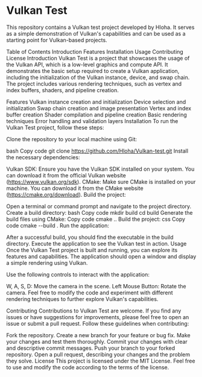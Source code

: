 # Vulkan Test
This repository contains a Vulkan test project developed by Hloha. It serves as a simple demonstration of Vulkan's capabilities and can be used as a starting point for Vulkan-based projects.

Table of Contents
Introduction
Features
Installation
Usage
Contributing
License
Introduction
Vulkan Test is a project that showcases the usage of the Vulkan API, which is a low-level graphics and compute API. It demonstrates the basic setup required to create a Vulkan application, including the initialization of the Vulkan instance, device, and swap chain. The project includes various rendering techniques, such as vertex and index buffers, shaders, and pipeline creation.

Features
Vulkan instance creation and initialization
Device selection and initialization
Swap chain creation and image presentation
Vertex and index buffer creation
Shader compilation and pipeline creation
Basic rendering techniques
Error handling and validation layers
Installation
To run the Vulkan Test project, follow these steps:

Clone the repository to your local machine using Git:

bash
Copy code
git clone https://github.com/Hloha/Vulkan-test.git
Install the necessary dependencies:

Vulkan SDK: Ensure you have the Vulkan SDK installed on your system. You can download it from the official Vulkan website (https://www.vulkan.org/sdk).
CMake: Make sure CMake is installed on your machine. You can download it from the CMake website (https://cmake.org/download).
Build the project:

Open a terminal or command prompt and navigate to the project directory.
Create a build directory:
bash
Copy code
mkdir build
cd build
Generate the build files using CMake:
Copy code
cmake ..
Build the project:
css
Copy code
cmake --build .
Run the application:

After a successful build, you should find the executable in the build directory.
Execute the application to see the Vulkan test in action.
Usage
Once the Vulkan Test project is built and running, you can explore its features and capabilities. The application should open a window and display a simple rendering using Vulkan.

Use the following controls to interact with the application:

W, A, S, D: Move the camera in the scene.
Left Mouse Button: Rotate the camera.
Feel free to modify the code and experiment with different rendering techniques to further explore Vulkan's capabilities.

Contributing
Contributions to Vulkan Test are welcome. If you find any issues or have suggestions for improvements, please feel free to open an issue or submit a pull request. Follow these guidelines when contributing:

Fork the repository.
Create a new branch for your feature or bug fix.
Make your changes and test them thoroughly.
Commit your changes with clear and descriptive commit messages.
Push your branch to your forked repository.
Open a pull request, describing your changes and the problem they solve.
License
This project is licensed under the MIT License. Feel free to use and modify the code according to the terms of the license.
